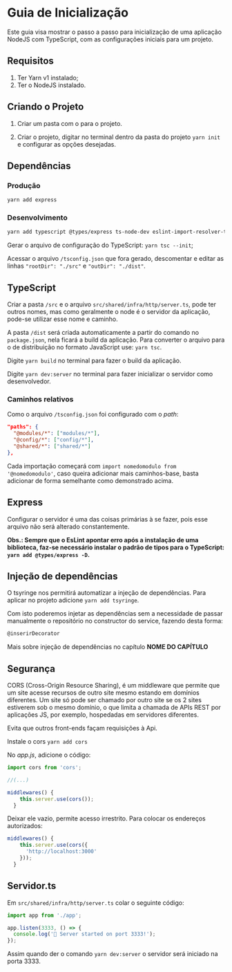 # Guia de Inicialização

Este guia visa mostrar o passo a passo para inicialização de uma aplicação NodeJS com TypeScript, com as configurações iniciais para um projeto.

## Requisitos

1. Ter Yarn v1 instalado;
2. Ter o NodeJS instalado.

## Criando o Projeto

1. Criar um pasta com o para o projeto.

2. Criar o projeto, digitar no terminal dentro da pasta do projeto `yarn init` e configurar as opções desejadas.

## Dependências

### Produção

```zsh
yarn add express
```

### Desenvolvimento

```zsh
yarn add typescript @types/express ts-node-dev eslint-import-resolver-typescript -D
```

Gerar o arquivo de configuração do TypeScript: `yarn tsc --init`;

Acessar o arquivo `/tsconfig.json` que fora gerado, descomentar e editar as linhas `"rootDir": "./src"` e `"outDir": "./dist"`.

## TypeScript

Criar a pasta `/src` e o arquivo `src/shared/infra/http/server.ts`, pode ter outros nomes, mas como geralmente o node é o servidor da aplicação, pode-se utilizar esse nome e caminho.

A pasta `/dist` será criada automaticamente a partir do comando no `package.json`, nela ficará a build da aplicação. Para converter o arquivo para o de distribuição no formato JavaScript use: `yarn tsc`.

Digite `yarn build` no terminal para fazer o build da aplicação.

Digite `yarn dev:server` no terminal para fazer inicializar o servidor como desenvolvedor.

### Caminhos relativos

Como o arquivo `/tsconfig.json` foi configurado com o _path_:

```json
"paths": {
  "@modules/*": ["modules/*"],
  "@config/*": ["config/*"],
  "@shared/*": ["shared/*"]
},
```

Cada importação começará com `import nomedomodulo from '@nomedomodulo'`, caso queira adicionar mais caminhos-base, basta adicionar de forma semelhante como demonstrado acima.

## Express

Configurar o servidor é uma das coisas primárias à se fazer, pois esse arquivo não será alterado constantemente.

**Obs.: Sempre que o EsLint apontar erro após a instalação de uma biblioteca, faz-se necessário instalar o padrão de tipos para o TypeScript: `yarn add @types/express -D`.**

## Injeção de dependências

O tsyringe nos permitirá automatizar a injeção de dependências. Para aplicar no projeto adicione `yarn add tsyringe`.

Com isto poderemos injetar as dependências sem a necessidade de passar manualmente o repositório no constructor do service, fazendo desta forma:

```js
@inserirDecorator
```

Mais sobre injeção de dependências no capítulo **NOME DO CAPÍTULO**

## Segurança

CORS (Cross-Origin Resource Sharing), é um middleware que permite que um site acesse recursos de outro site mesmo estando em domínios diferentes. Um site só pode ser chamado por outro site se os 2 sites estiverem sob o mesmo domínio, o que limita a chamada de APIs REST por aplicações JS, por exemplo, hospedadas em servidores diferentes.

Evita que outros front-ends façam requisições à Api.

Instale o cors `yarn add cors`

No _app.js_, adicione o código:

```javascript
import cors from 'cors';

//(...)

middlewares() {
    this.server.use(cors());
  }
```

Deixar ele vazio, permite acesso irrestrito. Para colocar os endereços autorizados:

```javascript
middlewares() {
    this.server.use(cors({
      'http://localhost:3000'
    }));
  }
```

## Servidor.ts

Em `src/shared/infra/http/server.ts` colar o seguinte código:

```typescript
import app from './app';

app.listen(3333, () => {
  console.log('🚀 Server started on port 3333!');
});
```

Assim quando der o comando `yarn dev:server` o servidor será iniciado na porta 3333.
